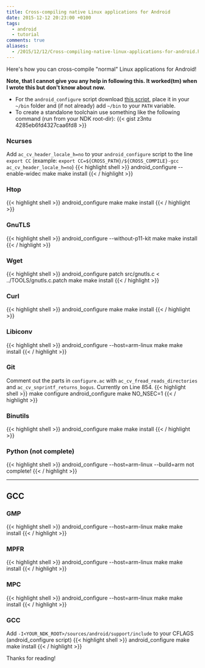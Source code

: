 ```yaml
---
title: Cross-compiling native Linux applications for Android
date: 2015-12-12 20:23:00 +0100
tags:
  - android
  - tutorial
comments: true
aliases:
  - /2015/12/12/Cross-compiling-native-linux-applications-for-android.html
---
```


Here's how you can cross-compile "normal" Linux applications for Android!

**Note, that I cannot give you any help in following this. It worked(tm) when I wrote this but don't know about now.**

- For the `android_configure` script download [this script](https://gist.github.com/z3ntu/57b95b02ebe8e153d5a8), place it in your `~/bin` folder and (if not already) add `~/bin` to your `PATH` variable.
- To create a standalone toolchain use something like the following command (run from your NDK root-dir):
{{< gist z3ntu 4285eb6fd4327caa6fd8 >}}

### Ncurses
Add `ac_cv_header_locale_h=no` to your `android_configure` script to the line `export CC` (example: `export CC=${CROSS_PATH}/${CROSS_COMPILE}-gcc ac_cv_header_locale_h=no`)
{{< highlight shell >}}
android_configure --enable-widec
make
make install
{{< / highlight >}}

### Htop
{{< highlight shell >}}
android_configure
make
make install
{{< / highlight >}}

### GnuTLS
{{< highlight shell >}}
android_configure --without-p11-kit
make
make install
{{< / highlight >}}

### Wget
{{< highlight shell >}}
android_configure
patch src/gnutls.c < ../TOOLS/gnutls.c.patch
make
make install
{{< / highlight >}}

### Curl
{{< highlight shell >}}
android_configure
make
make install
{{< / highlight >}}

### Libiconv
{{< highlight shell >}}
android_configure --host=arm-linux
make
make install
{{< / highlight >}}

### Git
Comment out the parts in `configure.ac` with `ac_cv_fread_reads_directories` and `ac_cv_snprintf_returns_bogus`. Currently on Line 854.
{{< highlight shell >}}
make configure
android_configure
make NO_NSEC=1
{{< / highlight >}}

### Binutils
{{< highlight shell >}}
android_configure
make
make install
{{< / highlight >}}

### Python (not complete)
{{< highlight shell >}}
android_configure --host=arm-linux --build=arm
not complete!
{{< / highlight >}}

---

## GCC

### GMP
{{< highlight shell >}}
android_configure --host=arm-linux
make
make install
{{< / highlight >}}

### MPFR
{{< highlight shell >}}
android_configure --host=arm-linux
make
make install
{{< / highlight >}}

### MPC
{{< highlight shell >}}
android_configure --host=arm-linux
make
make install
{{< / highlight >}}

### GCC
Add `-I<YOUR_NDK_ROOT>/sources/android/support/include` to your CFLAGS (android_configure script)
{{< highlight shell >}}
android_configure
make
make install
{{< / highlight >}}

Thanks for reading!
